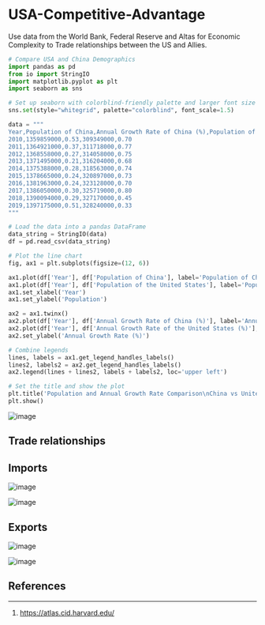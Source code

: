 # USA-Competitive-Advantage
Use data from the World Bank, Federal Reserve and Altas for Economic Complexity to Trade relationships between the US and Allies. 


```python
# Compare USA and China Demographics
import pandas as pd
from io import StringIO
import matplotlib.pyplot as plt
import seaborn as sns

# Set up seaborn with colorblind-friendly palette and larger font size
sns.set(style="whitegrid", palette="colorblind", font_scale=1.5)

data = """
Year,Population of China,Annual Growth Rate of China (%),Population of the United States,Annual Growth Rate of the United States (%)
2010,1359859000,0.53,309349000,0.70
2011,1364921000,0.37,311718000,0.77
2012,1368558000,0.27,314058000,0.75
2013,1371495000,0.21,316204000,0.68
2014,1375388000,0.28,318563000,0.74
2015,1378665000,0.24,320897000,0.73
2016,1381963000,0.24,323128000,0.70
2017,1386050000,0.30,325719000,0.80
2018,1390094000,0.29,327170000,0.45
2019,1397175000,0.51,328240000,0.33
"""

# Load the data into a pandas DataFrame
data_string = StringIO(data)
df = pd.read_csv(data_string)

# Plot the line chart
fig, ax1 = plt.subplots(figsize=(12, 6))

ax1.plot(df['Year'], df['Population of China'], label='Population of China', linewidth=3)
ax1.plot(df['Year'], df['Population of the United States'], label='Population of the United States', linewidth=3)
ax1.set_xlabel('Year')
ax1.set_ylabel('Population')

ax2 = ax1.twinx()
ax2.plot(df['Year'], df['Annual Growth Rate of China (%)'], label='Annual Growth Rate of China (%)', linestyle='--', linewidth=3)
ax2.plot(df['Year'], df['Annual Growth Rate of the United States (%)'], label='Annual Growth Rate of the United States (%)', linestyle='--', linewidth=3)
ax2.set_ylabel('Annual Growth Rate (%)')

# Combine legends
lines, labels = ax1.get_legend_handles_labels()
lines2, labels2 = ax2.get_legend_handles_labels()
ax2.legend(lines + lines2, labels + labels2, loc='upper left')

# Set the title and show the plot
plt.title('Population and Annual Growth Rate Comparison\nChina vs United States (2010-2019)')
plt.show()
```

![image](https://user-images.githubusercontent.com/13305262/231587556-d64f792e-15fb-472a-a17c-ea6d762a4ce8.png)

**Trade relationships**
----------------------

**Imports**
-----------

![image](https://user-images.githubusercontent.com/13305262/231326784-68aa4684-0841-43e4-a0ae-49e485eff4c9.png)


![image](https://user-images.githubusercontent.com/13305262/231327133-402ab1f8-7bf7-4aa5-9642-2944e22aad09.png)

**Exports**
-----------

![image](https://user-images.githubusercontent.com/13305262/231329056-a465b243-d92c-473f-a877-d3b02bb3652a.png)

![image](https://user-images.githubusercontent.com/13305262/231329260-877b3c33-93d5-4035-bd70-be99c07bbc80.png)

## References
-------------
1. https://atlas.cid.harvard.edu/
